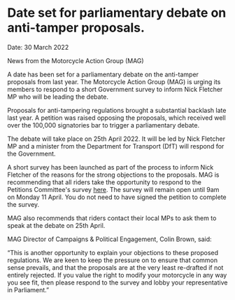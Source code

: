 # Date set for parliamentary debate on anti-tamper proposals.

Date: 30 March 2022

News from the Motorcycle Action Group (MAG)

A date has been set for a parliamentary debate on the anti-tamper proposals from last year. The Motorcycle Action Group (MAG) is urging its members to respond to a short Government survey to inform Nick Fletcher MP who will be leading the debate.

Proposals for anti-tampering regulations brought a substantial backlash late last year.  A petition was raised opposing the proposals, which received well over the 100,000 signatories bar to trigger a parliamentary debate.

The debate will take place on 25th April 2022.  It will be led by Nick Fletcher MP and a minister from the Department for Transport (DfT) will respond for the Government.

A short survey has been launched as part of the process to inform Nick Fletcher of the reasons for the strong objections to the proposals.  MAG is recommending that all riders take the opportunity to respond to the Petitions Committee's survey [here](https://www.smartsurvey.co.uk/s/V6ND30/). The survey will remain open until 9am on Monday 11 April.  You do not need to have signed the petition to complete the survey.

MAG also recommends that riders contact their local MPs to ask them to speak at the debate on 25th April.

MAG Director of Campaigns & Political Engagement, Colin Brown, said:

“This is another opportunity to explain your objections to these proposed regulations.  We are keen to keep the pressure on to ensure that common sense prevails, and that the proposals are at the very least re-drafted if not entirely rejected.  If you value the right to modify your motorcycle in any way you see fit, then please respond to the survey and lobby your representative in Parliament.”
